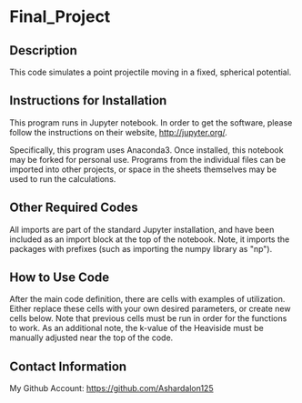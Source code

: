 # Final_Project

## Description
This code simulates a point projectile moving in a fixed, spherical potential.

## Instructions for Installation
This program runs in Jupyter notebook. In order to get the software, please follow the instructions on their website, http://jupyter.org/.

Specifically, this program uses Anaconda3. Once installed, this notebook may be forked for personal use. Programs from the individual files can be imported into other projects, or space in the sheets themselves may be used to run the calculations.

## Other Required Codes
All imports are part of the standard Jupyter installation, and have been included as an import block at the top of the notebook. Note, it imports the packages with prefixes (such as importing the numpy library as "np").

## How to Use Code
After the main code definition, there are cells with examples of utilization. Either replace these cells with your own desired parameters, or create new cells below. Note that previous cells must be run in order for the functions to work. As an additional note, the k-value of the Heaviside must be manually adjusted near the top of the code.

## Contact Information
My Github Account: https://github.com/Ashardalon125